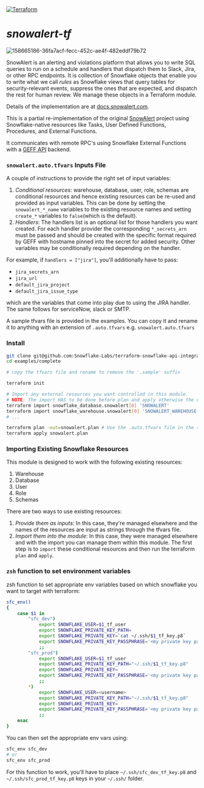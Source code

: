 [![Terraform](https://github.com/Snowflake-Labs/snowalert-tf/actions/workflows/terraform.yml/badge.svg?branch=main)](https://github.com/Snowflake-Labs/snowalert-tf/actions/workflows/terraform.yml)

# _snowalert-tf_

![158665186-36fa7acf-fecc-452c-ae4f-482eddf79b72](https://user-images.githubusercontent.com/72515998/158665593-e80b12df-41e2-4162-a102-895ee3407fe8.png)

SnowAlert is an alerting and violations platform that allows you to write SQL queries to run on a schedule and handlers that dispatch them to Slack, Jira, or other RPC endpoints. It is collection of Snowflake objects that enable you to write what we call _rules_ as Snowflake views that query tables for security-relevant events, suppress the ones that are expected, and dispatch the rest for human review. We manage these objects in a Terraform module.

Details of the implementation are at [docs.snowalert.com](https://docs.snowalert.com/).

This is a partial re-implementation of the original [SnowAlert](https://github.com/snowflakedb/SnowAlert) project using Snowflake-native resources like Tasks, User Defined Functions, Procedures, and External Functions.

It communicates with remote RPC's using Snowflake External Functions with a [GEFF API](https://github.com/Snowflake-Labs/geff) backend.

### `snowalert.auto.tfvars` Inputs File

A couple of instructions to provide the right set of input variables:

1. _Conditional resources_: warehouse, database, user, role, schemas are conditional resources and hence existing resources can be re-used and provided as input variables. This can be done by setting the `snowalert_*_name` variables to the existing resource names and setting `create_*` variables to `false`(which is the default).
2. _Handlers_: The handlers list is an optional list for those handlers you want created. For each handler provider the corresponding `*_secrets_arn` must be passed and should be created with the specific format required by GEFF with hostname pinned into the secret for added security. Other variables may be conditionally required depending on the handler.

For example, if `handlers = ["jira"]`, you'll additionally have to pass:

- `jira_secrets_arn`
- `jira_url`
- `default_jira_project`
- `default_jira_issue_type`

which are the variables that come into play due to using the JIRA handler. The same follows for serviceNow, slack or SMTP.

A sample tfvars file is provided in the examples. You can copy it and rename it to anything with an extension of `.auto.tfvars` e.g. `snowalert.auto.tfvars`

### Install

```bash
git clone git@github.com:Snowflake-Labs/terraform-snowflake-api-integration-with-geff.git
cd examples/complete

# copy the tfvars file and rename to remove the '.sample' suffix

terraform init

# Import any external resources you want controlled in this module.
# NOTE: The import HAS to be done before plan and apply otherwise the downstream resources will error out at creation.
terraform import snowflake_database.snowalert[0] 'SNOWALERT'
terraform import snowflake_warehouse.snowalert[0] 'SNOWALERT_WAREHOUSE'
# ...

terraform plan -out=snowalert.plan # Use the .auto.tfvars file in the same dir
terraform apply snowalert.plan
```

### Importing Existing Snowflake Resources

This module is designed to work with the following existing resources:

1. Warehouse
1. Database
1. User
1. Role
1. Schemas

There are two ways to use existing resources:

1. _Provide them as inputs_: In this case, they're managed elsewhere and the names of the resources are input as strings through the tfvars file.
1. _Import them into the module_: In this case, they were managed elsewhere and with the import you can manage them within this module. The first step is to `import` these conditional resources and then run the terraform `plan` and `apply`.


### `zsh` function to set environment variables

zsh function to set appropriate env variables based on which snowflake you want to target with terraform:

```bash
sfc_env()
{
    case $1 in
        "sfc_dev")
            export SNOWFLAKE_USER=$1_tf_user
            export SNOWFLAKE_PRIVATE_KEY_PATH=
            export SNOWFLAKE_PRIVATE_KEY=`cat ~/.ssh/$1_tf_key.p8`
            export SNOWFLAKE_PRIVATE_KEY_PASSPHRASE='<my private key passphrase>'
            ;;
        "sfc_prod")
            export SNOWFLAKE_USER=$1_tf_user
            export SNOWFLAKE_PRIVATE_KEY_PATH="~/.ssh/$1_tf_key.p8"
            export SNOWFLAKE_PRIVATE_KEY=
            export SNOWFLAKE_PRIVATE_KEY_PASSPHRASE='<my private key passphrase>'
            ;;
        *)
            export SNOWFLAKE_USER=<username>
            export SNOWFLAKE_PRIVATE_KEY_PATH="~/.ssh/$1_tf_key.p8"
            export SNOWFLAKE_PRIVATE_KEY=
            export SNOWFLAKE_PRIVATE_KEY_PASSPHRASE='<my private key passphrase>'
            ;;
    esac
}
```

You can then set the appropriate env vars using:

```bash
sfc_env sfc_dev
# or
sfc_env sfc_prod
```

For this function to work, you'll have to place `~/.ssh/sfc_dev_tf_key.p8` and `~/.ssh/sfc_prod_tf_key.p8` keys in your `~/.ssh/` folder.
